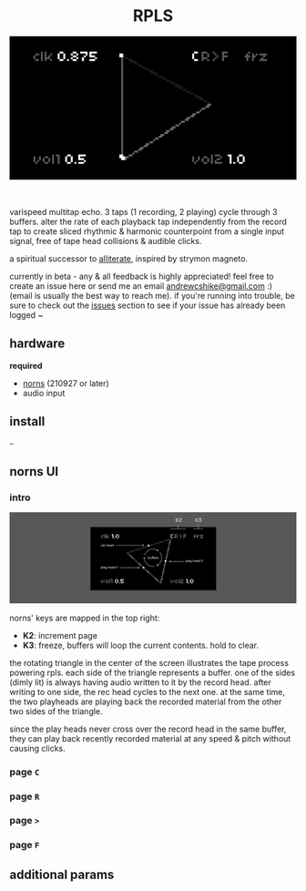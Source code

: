 <h1 align="center">RPLS</h1>
<p align="center">
  <img src="https://raw.githubusercontent.com/andr-ew/rpls/v1/lib/doc/img/rpls.gif" alt="rpls screen animated gif. a triangle rotates on a black screen with dots represending tapeheads running across each edge of the triangle. the rpls main UI components surround the triangle, params: clk, vol1, vol2"/>
</p>
<br>

varispeed multitap echo. 3 taps (1 recording, 2 playing) cycle through 3 buffers. alter the rate of each playback tap independently from the record tap  to create sliced rhythmic & harmonic counterpoint from a single input signal, free of tape head collisions & audible clicks.

a spiritual successor to [alliterate](https://github.com/andr-ew/prosody#alliterate), inspired by strymon magneto.

currently in beta - any & all feedback is highly appreciated! feel free to create an issue here or send me an email andrewcshike@gmail.com :) (email is usually the best way to reach me). if you're running into trouble, be sure to check out the [issues](https://github.com/andr-ew/ndls/issues) section to see if your issue has already been logged ~

## hardware

**required**

- [norns](https://github.com/p3r7/awesome-monome-norns) (210927 or later)
- audio input

## install

```
~
```

## norns UI

### intro

![the triangle at the center of the rpls script. 3 dots on the edges are labelled 'rec head', 'play head 1', 'play head 2'. the rotating edges of the triangle are labelled 'buffers'. K2 & K3 label the page & freeze controls](/lib/doc/img/rpls-02.png)

norns' keys are mapped in the top right:

- **K2**: increment page
- **K3**: freeze, buffers will loop the current contents. hold to clear.

the rotating triangle in the center of the screen illustrates the tape process powering rpls. each side of the triangle represents a buffer. one of the sides (dimly lit) is always having audio written to it by the record head. after writing to one side, the rec head cycles to the next one. at the same time, the two playheads are playing back the recorded material from the other two sides of the triangle. 

since the play heads never cross over the record head in the same buffer, they can play back recently recorded material at any speed & pitch without causing clicks.

### page `C`

### page `R`

### page `>`

### page `F`


## additional params
